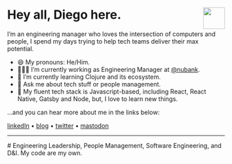 #  Hey all, Diego here.  [<img src="https://github.com/diegocoxta/diegocoxta/blob/master/dcicon.png" width="50" align="right" />](https://diegocosta.com.br)

I’m an engineering manager who loves the intersection of computers and people, I spend my days trying to help tech teams deliver their max potential.

- 😄  My pronouns: He/Him.  
- 👨🏿‍💻  I’m currently working as Engineering Manager at [@nubank](https://github.com/nubank).  
- 🌱  I’m currently learning Clojure and its ecosystem.  
- 💬  Ask me about tech stuff or people management.  
- 🔨  My fluent tech stack is Javascript-based, including React, React Native, Gatsby and Node, but, I love to learn new things.  

...and you can hear more about me in the links below:

[linkedIn](https://www.linkedin.com/in/diegocoxta/) • [blog](https://diegocosta.me) • [twitter](https://twitter.com/diegocoxta) • [mastodon](https://mastodon.social/@diegocoxta)

---

#️ Engineering Leadership, People Management, Software Engineering, and D&I. My code are my own.
